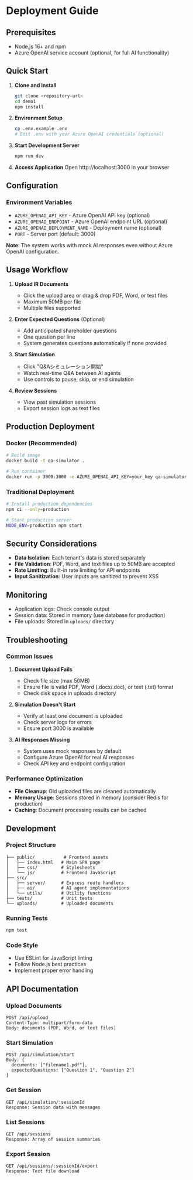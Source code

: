 # Deployment Guide

## Prerequisites

- Node.js 16+ and npm
- Azure OpenAI service account (optional, for full AI functionality)

## Quick Start

1. **Clone and Install**
   ```bash
   git clone <repository-url>
   cd demo1
   npm install
   ```

2. **Environment Setup**
   ```bash
   cp .env.example .env
   # Edit .env with your Azure OpenAI credentials (optional)
   ```

3. **Start Development Server**
   ```bash
   npm run dev
   ```

4. **Access Application**
   Open http://localhost:3000 in your browser

## Configuration

### Environment Variables

- `AZURE_OPENAI_API_KEY` - Azure OpenAI API key (optional)
- `AZURE_OPENAI_ENDPOINT` - Azure OpenAI endpoint URL (optional)
- `AZURE_OPENAI_DEPLOYMENT_NAME` - Deployment name (optional)
- `PORT` - Server port (default: 3000)

**Note**: The system works with mock AI responses even without Azure OpenAI configuration.

## Usage Workflow

1. **Upload IR Documents**
   - Click the upload area or drag & drop PDF, Word, or text files
   - Maximum 50MB per file
   - Multiple files supported

2. **Enter Expected Questions** (Optional)
   - Add anticipated shareholder questions
   - One question per line
   - System generates questions automatically if none provided

3. **Start Simulation**
   - Click "Q&Aシミュレーション開始"
   - Watch real-time Q&A between AI agents
   - Use controls to pause, skip, or end simulation

4. **Review Sessions**
   - View past simulation sessions
   - Export session logs as text files

## Production Deployment

### Docker (Recommended)

```bash
# Build image
docker build -t qa-simulator .

# Run container
docker run -p 3000:3000 -e AZURE_OPENAI_API_KEY=your_key qa-simulator
```

### Traditional Deployment

```bash
# Install production dependencies
npm ci --only=production

# Start production server
NODE_ENV=production npm start
```

## Security Considerations

- **Data Isolation**: Each tenant's data is stored separately
- **File Validation**: PDF, Word, and text files up to 50MB are accepted
- **Rate Limiting**: Built-in rate limiting for API endpoints
- **Input Sanitization**: User inputs are sanitized to prevent XSS

## Monitoring

- Application logs: Check console output
- Session data: Stored in memory (use database for production)
- File uploads: Stored in `uploads/` directory

## Troubleshooting

### Common Issues

1. **Document Upload Fails**
   - Check file size (max 50MB)
   - Ensure file is valid PDF, Word (.docx/.doc), or text (.txt) format
   - Check disk space in uploads directory

2. **Simulation Doesn't Start**
   - Verify at least one document is uploaded
   - Check server logs for errors
   - Ensure port 3000 is available

3. **AI Responses Missing**
   - System uses mock responses by default
   - Configure Azure OpenAI for real AI responses
   - Check API key and endpoint configuration

### Performance Optimization

- **File Cleanup**: Old uploaded files are cleaned automatically
- **Memory Usage**: Sessions stored in memory (consider Redis for production)
- **Caching**: Document processing results can be cached

## Development

### Project Structure
```
├── public/           # Frontend assets
│   ├── index.html   # Main SPA page
│   ├── css/         # Stylesheets
│   └── js/          # Frontend JavaScript
├── src/
│   ├── server/      # Express route handlers
│   ├── ai/          # AI agent implementations
│   └── utils/       # Utility functions
├── tests/           # Unit tests
└── uploads/         # Uploaded documents
```

### Running Tests
```bash
npm test
```

### Code Style
- Use ESLint for JavaScript linting
- Follow Node.js best practices
- Implement proper error handling

## API Documentation

### Upload Documents
```
POST /api/upload
Content-Type: multipart/form-data
Body: documents (PDF, Word, or text files)
```

### Start Simulation
```
POST /api/simulation/start
Body: {
  documents: ["filename1.pdf"],
  expectedQuestions: ["Question 1", "Question 2"]
}
```

### Get Session
```
GET /api/simulation/:sessionId
Response: Session data with messages
```

### List Sessions
```
GET /api/sessions
Response: Array of session summaries
```

### Export Session
```
GET /api/sessions/:sessionId/export
Response: Text file download
```